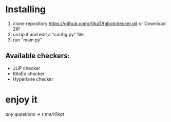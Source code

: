 # Installing
1. clone repository https://github.com/r0kaT/tgbotchecker.git or Download ZIP
2. unzip it and edit a "config.py" file
3. run "main.py"

## Available checkers:
- JUP checker
- KiloEx checker
- Hyperlane checker

# enjoy it

###### any questions -> t.me/r0kat